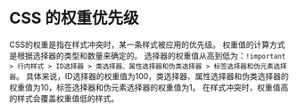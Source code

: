 # CSS 的权重优先级

CSS的权重是指在样式冲突时，某一条样式被应用的优先级。
权重值的计算方式是根据选择器的类型和数量来确定的。
选择器的权重值从高到低为：`!important > 行内样式 > ID选择器 > 类选择器、属性选择器和伪类选择器 > 标签选择器和伪元素选择器`。
具体来说，ID选择器的权重值为100，类选择器、属性选择器和伪类选择器的权重值为10，标签选择器和伪元素选择器的权重值为1。
在样式冲突时，权重值高的样式会覆盖权重值低的样式。
